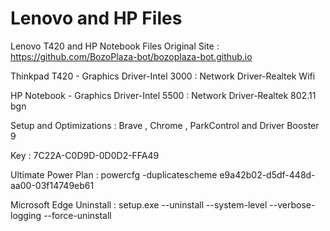 # Lenovo and HP Files
 Lenovo T420 and HP Notebook Files
 Original Site : https://github.com/BozoPlaza-bot/bozoplaza-bot.github.io

Thinkpad T420 -
Graphics Driver-Intel 3000 :
Network Driver-Realtek Wifi 

HP Notebook -
Graphics Driver-Intel 5500 :
Network Driver-Realtek 802.11 bgn 

Setup and Optimizations :
Brave , Chrome , ParkControl and Driver Booster 9

Key : 7C22A-C0D9D-0D0D2-FFA49

Ultimate Power Plan : powercfg -duplicatescheme e9a42b02-d5df-448d-aa00-03f14749eb61

Microsoft Edge Uninstall : setup.exe --uninstall --system-level --verbose-logging --force-uninstall
